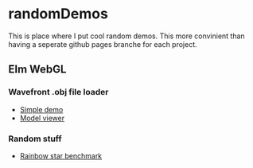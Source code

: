 # randomDemos
This is place where I put cool random demos.
This more convinient than having a seperate github pages branche for each project.


## Elm WebGL

### Wavefront .obj file loader

 * [Simple demo](https://zinggi.github.io/randomDemos/webgl/objLoader_simple.html)
 * [Model viewer](https://zinggi.github.io/randomDemos/webgl/objLoader_modelViewer.html)

### Random stuff

 * [Rainbow star 
benchmark](https://zinggi.github.io/randomDemos/webgl/rainbow_star_benchmark.html)
